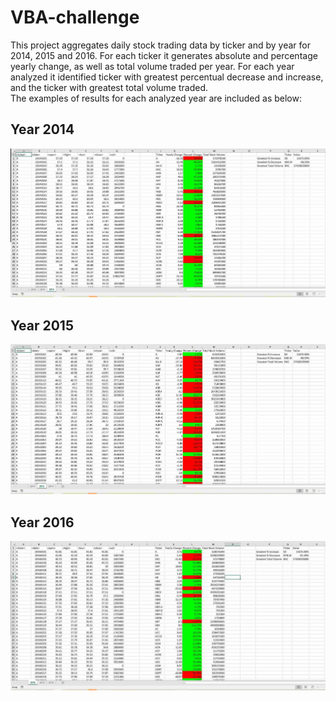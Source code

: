 # VBA-challenge

This project aggregates daily stock trading data by ticker and by year for 2014, 2015 and 2016. For each ticker it generates absolute and percentage yearly change, as well as total volume traded per year.
For each year analyzed it identified ticker with greatest percentual decrease and increase, and the ticker with greatest total volume traded.    
The examples of results for each analyzed year are included as below:

## Year 2014
![Year 2014](Images/2014_results_image.jpg )
## Year 2015
![Year 2015](Images/2015_results_image.jpg )
## Year 2016
![Year 2016](Images/2016_results_image.jpg )


